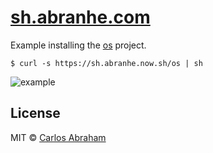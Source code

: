 # [sh.abranhe.com](https://sh.abranhe.com)

Example installing the [os](https://github.com/abranhe/os) project.

```
$ curl -s https://sh.abranhe.now.sh/os | sh
```

![example](https://cdn.abranhe.com/projects/sh/example.gif)

## License

MIT © [Carlos Abraham](https://github.com/abranhe)
